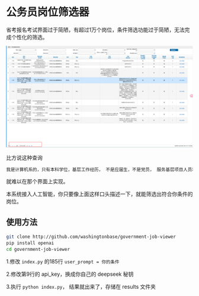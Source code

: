 # 公务员岗位筛选器

省考报名考试界面过于简陋，有超过1万个岗位，条件筛选功能过于简陋，无法完成个性化的筛选。


![alt text](image.png)

比方说这种查询 

```txt
我是计算机系的，只有本科学位，基层工作经历， 不是应届生，不是党员， 服务基层项目人员和退役大学生士兵不符合我
```

就难以在那个界面上实现。

本系统接入人工智能，你只要像上面这样口头描述一下，就能筛选出符合你条件的岗位。

## 使用方法
``` bash
git clone http://github.com/washingtonbase/government-job-viewer
pip install openai
cd government-job-viewer
```

1.修改 `index.py` 的185行 `user_prompt = 你的条件`

2.修改第9行的 api_key，换成你自己的 deepseek 秘钥

3.执行 `python index.py`， 结果就出来了，存储在 results 文件夹